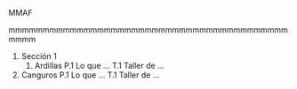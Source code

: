 MMAF

mmmmmmmmmmmmmmmmmmmmmmmmmmmmmmmmmmmmmmmmmmmmm


1. Sección 1
    1. Ardillas
    P.1 Lo que ...
    T.1 Taller de ...
2. Canguros
    P.1 Lo que ...
    T.1 Taller de ...